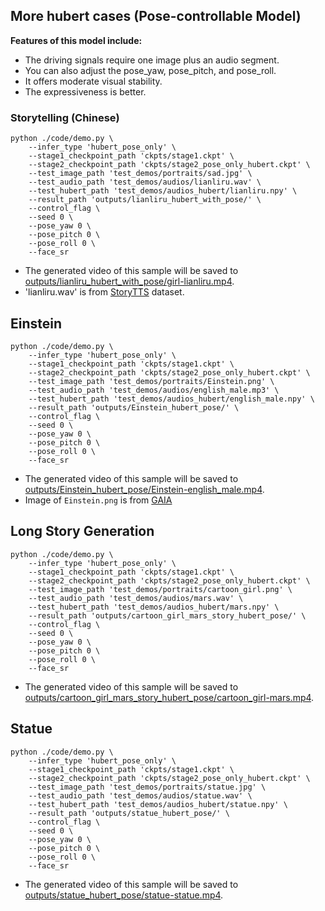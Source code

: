 ## More hubert cases (Pose-controllable Model)

**Features of this model include:**
- The driving signals require one image plus an audio segment.
- You can also adjust the pose_yaw, pose_pitch, and pose_roll.
- It offers moderate visual stability.
- The expressiveness is better.

### Storytelling (Chinese)

```
python ./code/demo.py \
    --infer_type 'hubert_pose_only' \
    --stage1_checkpoint_path 'ckpts/stage1.ckpt' \
    --stage2_checkpoint_path 'ckpts/stage2_pose_only_hubert.ckpt' \
    --test_image_path 'test_demos/portraits/sad.jpg' \
    --test_audio_path 'test_demos/audios/lianliru.wav' \
    --test_hubert_path 'test_demos/audios_hubert/lianliru.npy' \
    --result_path 'outputs/lianliru_hubert_with_pose/' \
    --control_flag \
    --seed 0 \
    --pose_yaw 0 \
    --pose_pitch 0 \
    --pose_roll 0 \
    --face_sr
```

- The generated video of this sample will be saved to [outputs/lianliru_hubert_with_pose/girl-lianliru.mp4](../outputs/lianliru_hubert_with_pose/girl-lianliru.mp4).
- 'lianliru.wav' is from [StoryTTS](https://github.com/X-LANCE/StoryTTS) dataset.

## Einstein

```
python ./code/demo.py \
    --infer_type 'hubert_pose_only' \
    --stage1_checkpoint_path 'ckpts/stage1.ckpt' \
    --stage2_checkpoint_path 'ckpts/stage2_pose_only_hubert.ckpt' \
    --test_image_path 'test_demos/portraits/Einstein.png' \
    --test_audio_path 'test_demos/audios/english_male.mp3' \
    --test_hubert_path 'test_demos/audios_hubert/english_male.npy' \
    --result_path 'outputs/Einstein_hubert_pose/' \
    --control_flag \
    --seed 0 \
    --pose_yaw 0 \
    --pose_pitch 0 \
    --pose_roll 0 \
    --face_sr
```


- The generated video of this sample will be saved to [outputs/Einstein_hubert_pose/Einstein-english_male.mp4](../outputs/Einstein_hubert_pose/Einstein-english_male.mp4).
- Image of `Einstein.png` is from [GAIA](https://gaiavatar.github.io/gaia/)


## Long Story Generation

```
python ./code/demo.py \
    --infer_type 'hubert_pose_only' \
    --stage1_checkpoint_path 'ckpts/stage1.ckpt' \
    --stage2_checkpoint_path 'ckpts/stage2_pose_only_hubert.ckpt' \
    --test_image_path 'test_demos/portraits/cartoon_girl.png' \
    --test_audio_path 'test_demos/audios/mars.wav' \
    --test_hubert_path 'test_demos/audios_hubert/mars.npy' \
    --result_path 'outputs/cartoon_girl_mars_story_hubert_pose/' \
    --control_flag \
    --seed 0 \
    --pose_yaw 0 \
    --pose_pitch 0 \
    --pose_roll 0 \
    --face_sr

```
- The generated video of this sample will be saved to [outputs/cartoon_girl_mars_story_hubert_pose/cartoon_girl-mars.mp4](../outputs/cartoon_girl_mars_story_hubert_pose/cartoon_girl-mars.mp4).

## Statue

```
python ./code/demo.py \
    --infer_type 'hubert_pose_only' \
    --stage1_checkpoint_path 'ckpts/stage1.ckpt' \
    --stage2_checkpoint_path 'ckpts/stage2_pose_only_hubert.ckpt' \
    --test_image_path 'test_demos/portraits/statue.jpg' \
    --test_audio_path 'test_demos/audios/statue.wav' \
    --test_hubert_path 'test_demos/audios_hubert/statue.npy' \
    --result_path 'outputs/statue_hubert_pose/' \
    --control_flag \
    --seed 0 \
    --pose_yaw 0 \
    --pose_pitch 0 \
    --pose_roll 0 \
    --face_sr

```
- The generated video of this sample will be saved to [outputs/statue_hubert_pose/statue-statue.mp4](../outputs/statue_hubert_pose/statue-statue.mp4).



